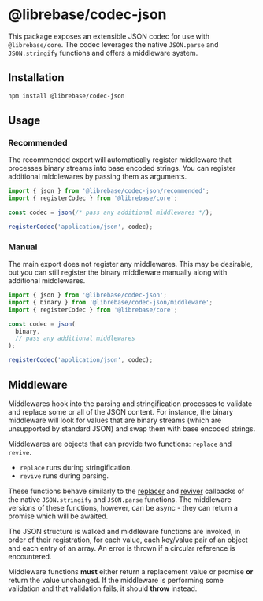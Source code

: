 # @librebase/codec-json

This package exposes an extensible JSON codec for use with `@librebase/core`. The codec leverages the native `JSON.parse` and `JSON.stringify` functions and offers a middleware system.

## Installation

```sh
npm install @librebase/codec-json
```

## Usage

### Recommended

The recommended export will automatically register middleware that processes binary streams into base encoded strings. You can register additional middlewares by passing them as arguments.

```js
import { json } from '@librebase/codec-json/recommended';
import { registerCodec } from '@librebase/core';

const codec = json(/* pass any additional middlewares */);

registerCodec('application/json', codec);
```

### Manual

The main export does not register any middlewares. This may be desirable, but you can still register the binary middleware manually along with additional middlewares.

```js
import { json } from '@librebase/codec-json';
import { binary } from '@librebase/codec-json/middleware';
import { registerCodec } from '@librebase/core';

const codec = json(
  binary,
  // pass any additional middlewares
);

registerCodec('application/json', codec);
```

## Middleware

Middlewares hook into the parsing and stringification processes to validate and replace some or all of the JSON content. For instance, the binary middleware will look for values that are binary streams (which are unsupported by standard JSON) and swap them with base encoded strings.

Middlewares are objects that can provide two functions: `replace` and `revive`.

- `replace` runs during stringification.
- `revive` runs during parsing.

These functions behave similarly to the [replacer](https://developer.mozilla.org/en-US/docs/Web/JavaScript/Reference/Global_Objects/JSON/stringify#replacer) and [reviver](https://developer.mozilla.org/en-US/docs/Web/JavaScript/Reference/Global_Objects/JSON/parse#reviver) callbacks of the native `JSON.stringify` and `JSON.parse` functions. The middleware versions of these functions, however, can be async - they can return a promise which will be awaited.

The JSON structure is walked and middleware functions are invoked, in order of their registration, for each value, each key/value pair of an object and each entry of an array. An error is thrown if a circular reference is encountered.

Middleware functions **must** either return a replacement value or promise **or** return the value unchanged. If the middleware is performing some validation and that validation fails, it should **throw** instead.
